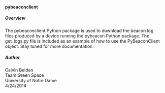 <h4>pybeaconclient</h4>


<h5>Overview</h5>
<p>The pybeaconclient Python package is used to download
the beacon log files produced by a device running the pybeacon
Python package. The get_logs.py file is included as an example
of how to use the PyBeaconClient object. Stay tuned for more
documentation.</p>


<h5>Author</h5>
Calvin Belden<br>
Team Green Space<br>
University of Notre Dame<br>
4/24/2014
